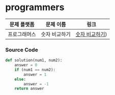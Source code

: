 # programmers

| 문제 플랫폼   | 문제 이름           | 링크                                   |
|---------------|--------------------|----------------------------------------|
| 프로그래머스          | 숫자 비교하기           | [숫자 비교하기]([https://school.programmers.co.kr/learn/courses/30/lessons/120807)) |

### Source Code
```python
def solution(num1, num2):
    answer = 0
    if (num1 == num2):
        answer = 1
    else:
        answer = -1
    return answer
```

